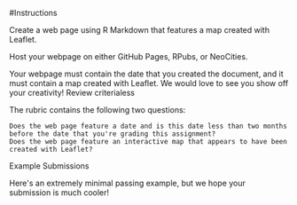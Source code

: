 #Instructions

Create a web page using R Markdown that features a map created with Leaflet.

Host your webpage on either GitHub Pages, RPubs, or NeoCities.

Your webpage must contain the date that you created the document, and it must contain a map created with Leaflet. We would love to see you show off your creativity!
Review criterialess 

The rubric contains the following two questions:

    Does the web page feature a date and is this date less than two months before the date that you're grading this assignment?
    Does the web page feature an interactive map that appears to have been created with Leaflet?

Example Submissions

Here's an extremely minimal passing example, but we hope your submission is much cooler!
